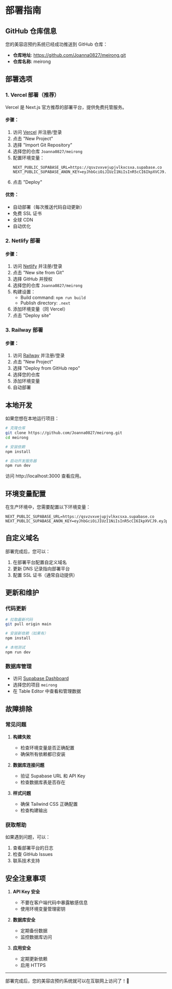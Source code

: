# 部署指南

## GitHub 仓库信息

您的美容店预约系统已经成功推送到 GitHub 仓库：
- **仓库地址**: https://github.com/Joanna0827/meirong.git
- **仓库名称**: meirong

## 部署选项

### 1. Vercel 部署（推荐）

Vercel 是 Next.js 官方推荐的部署平台，提供免费托管服务。

#### 步骤：
1. 访问 [Vercel](https://vercel.com) 并注册/登录
2. 点击 "New Project"
3. 选择 "Import Git Repository"
4. 选择您的仓库 `Joanna0827/meirong`
5. 配置环境变量：
   ```
   NEXT_PUBLIC_SUPABASE_URL=https://qsvzvxvejupjvlkxcsxa.supabase.co
   NEXT_PUBLIC_SUPABASE_ANON_KEY=eyJhbGciOiJIUzI1NiIsInR5cCI6IkpXVCJ9.eyJpc3MiOiJzdXBhYmFzZSIsInJlZiI6InFzdnp2eHZlanVwanZsa3hjc3hhIiwicm9sZSI6ImFub24iLCJpYXQiOjE3NTI4OTIzNjgsImV4cCI6MjA2ODQ2ODM2OH0.8j5D0mz7CXENY1HiiCGJ2ZoCQypeuEgTWUzuysz34y0
   ```
6. 点击 "Deploy"

#### 优势：
- 自动部署（每次推送代码自动更新）
- 免费 SSL 证书
- 全球 CDN
- 自动优化

### 2. Netlify 部署

#### 步骤：
1. 访问 [Netlify](https://netlify.com) 并注册/登录
2. 点击 "New site from Git"
3. 选择 GitHub 并授权
4. 选择您的仓库 `Joanna0827/meirong`
5. 构建设置：
   - Build command: `npm run build`
   - Publish directory: `.next`
6. 添加环境变量（同 Vercel）
7. 点击 "Deploy site"

### 3. Railway 部署

#### 步骤：
1. 访问 [Railway](https://railway.app) 并注册/登录
2. 点击 "New Project"
3. 选择 "Deploy from GitHub repo"
4. 选择您的仓库
5. 添加环境变量
6. 自动部署

## 本地开发

如果您想在本地运行项目：

```bash
# 克隆仓库
git clone https://github.com/Joanna0827/meirong.git
cd meirong

# 安装依赖
npm install

# 启动开发服务器
npm run dev
```

访问 http://localhost:3000 查看应用。

## 环境变量配置

在生产环境中，您需要配置以下环境变量：

```env
NEXT_PUBLIC_SUPABASE_URL=https://qsvzvxvejupjvlkxcsxa.supabase.co
NEXT_PUBLIC_SUPABASE_ANON_KEY=eyJhbGciOiJIUzI1NiIsInR5cCI6IkpXVCJ9.eyJpc3MiOiJzdXBhYmFzZSIsInJlZiI6InFzdnp2eHZlanVwanZsa3hjc3hhIiwicm9sZSI6ImFub24iLCJpYXQiOjE3NTI4OTIzNjgsImV4cCI6MjA2ODQ2ODM2OH0.8j5D0mz7CXENY1HiiCGJ2ZoCQypeuEgTWUzuysz34y0
```

## 自定义域名

部署完成后，您可以：

1. 在部署平台配置自定义域名
2. 更新 DNS 记录指向部署平台
3. 配置 SSL 证书（通常自动提供）

## 更新和维护

### 代码更新
```bash
# 拉取最新代码
git pull origin main

# 安装新依赖（如果有）
npm install

# 本地测试
npm run dev
```

### 数据库管理
- 访问 [Supabase Dashboard](https://supabase.com/dashboard)
- 选择您的项目 `meirong`
- 在 Table Editor 中查看和管理数据

## 故障排除

### 常见问题

1. **构建失败**
   - 检查环境变量是否正确配置
   - 确保所有依赖都已安装

2. **数据库连接问题**
   - 验证 Supabase URL 和 API Key
   - 检查数据库表是否存在

3. **样式问题**
   - 确保 Tailwind CSS 正确配置
   - 检查构建输出

### 获取帮助

如果遇到问题，可以：
1. 查看部署平台的日志
2. 检查 GitHub Issues
3. 联系技术支持

## 安全注意事项

1. **API Key 安全**
   - 不要在客户端代码中暴露敏感信息
   - 使用环境变量管理密钥

2. **数据库安全**
   - 定期备份数据
   - 监控数据库访问

3. **应用安全**
   - 定期更新依赖
   - 启用 HTTPS

---

部署完成后，您的美容店预约系统就可以在互联网上访问了！🎉 